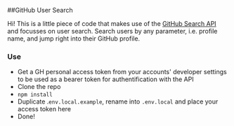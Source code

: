 ##GitHub User Search

Hi! This is a little piece of code that makes use of the [GitHub Search API](https://docs.github.com/en/rest/reference/search#search-users "GitHub Search API") and focusses on user search. Search users by any parameter, i.e. profile name, and jump right into their GitHub profile.

### Use

- Get a GH personal access token from your accounts' developer settings to be used as a bearer token for authentification with the API
- Clone the repo
- `npm install`
- Duplicate .`env.local.example`, rename into `.env.local` and place your access token here
- Done!
